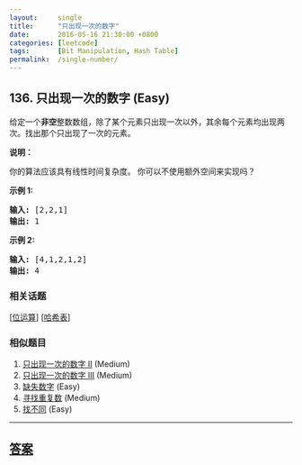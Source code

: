 ```yaml
---
layout:     single
title:      "只出现一次的数字"
date:       2016-05-16 21:30:00 +0800
categories: [leetcode]
tags:       [Bit Manipulation, Hash Table]
permalink:  /single-number/
---
```


## 136. 只出现一次的数字 (Easy)

<p>给定一个<strong>非空</strong>整数数组，除了某个元素只出现一次以外，其余每个元素均出现两次。找出那个只出现了一次的元素。</p>

<p><strong>说明：</strong></p>

<p>你的算法应该具有线性时间复杂度。 你可以不使用额外空间来实现吗？</p>

<p><strong>示例 1:</strong></p>

<pre><strong>输入:</strong> [2,2,1]
<strong>输出:</strong> 1
</pre>

<p><strong>示例&nbsp;2:</strong></p>

<pre><strong>输入:</strong> [4,1,2,1,2]
<strong>输出:</strong> 4</pre>

### 相关话题
  [[位运算](https://github.com/openset/leetcode/tree/master/tag/bit-manipulation/README.md)]
  [[哈希表](https://github.com/openset/leetcode/tree/master/tag/hash-table/README.md)]

### 相似题目
  1. [只出现一次的数字 II](/single-number-ii) (Medium)
  1. [只出现一次的数字 III](/single-number-iii) (Medium)
  1. [缺失数字](/missing-number) (Easy)
  1. [寻找重复数](/find-the-duplicate-number) (Medium)
  1. [找不同](/find-the-difference) (Easy)

---

## [答案](https://github.com/openset/leetcode/tree/master/problems/single-number)
